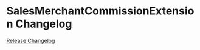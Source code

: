 # SalesMerchantCommissionExtension Changelog

[Release Changelog](https://github.com/spryker/sales-merchant-commission-extension/releases)
